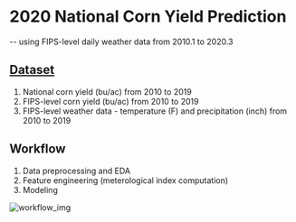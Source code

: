 # 2020 National Corn Yield Prediction
-- using FIPS-level daily weather data from 2010.1 to 2020.3

## [Dataset](https://github.com/ramenwang/earth-analytics/edit/master/2020_corn_yield_prediction/data/)
  1. National corn yield (bu/ac) from 2010 to 2019
  2. FIPS-level corn yield (bu/ac) from 2010 to 2019
  3. FIPS-level weather data - temperature (F) and precipitation (inch) from 2010 to 2019

## Workflow
  1. Data preprocessing and EDA
  2. Feature engineering (meterological index computation)
  3. Modeling
  
  ![workflow_img](https://github.com/ramenwang/earth-analytics/edit/master/2020_corn_yield_prediction/workflow.png)
  

